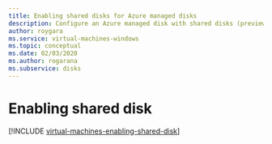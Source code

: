 ```yaml
---
title: Enabling shared disks for Azure managed disks
description: Configure an Azure managed disk with shared disks (preview) so that you can share it across multiple VMs
author: roygara
ms.service: virtual-machines-windows
ms.topic: conceptual
ms.date: 02/03/2020
ms.author: rogarana
ms.subservice: disks
---
```


# Enabling shared disk
[!INCLUDE [virtual-machines-enabling-shared-disk](../../../includes/virtual-machines-enabling-shared-disk.md)]